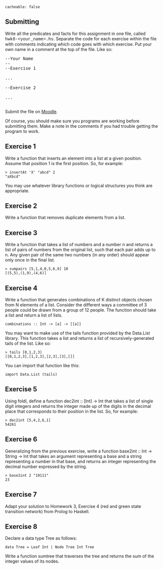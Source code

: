 ```
cacheable: false
```

## Submitting

Write all the predicates and facts for this assignment in one file, called
<span style="font-family: 'Courier New', Courier, 'Lucida Sans Typewriter', 'Lucida Typewriter', monospace;">hwk8-&lt;your_name&gt;.hs</span>. Separate the code for each exercise within the file with comments indicating which code goes with which exercise. Put your own name in a comment at the top of the file. Like so:

<pre>--Your Name
--
--Exercise 1

...

--Exercise 2

...

</pre>

Submit the file on [Moodle](https://moodle.pugetsound.edu/moodle/mod/assign/view.php?id=308771).

Of course, you should make sure you programs are working before submitting them.
Make a note in the comments if you had trouble getting the program to work.


## Exercise 1

Write a function that inserts an element into a list at a given position. Assume that position 1 is the first position. So, for example:

<pre><code class="haskell">> insertAt 'X' "abcd" 2
"aXbcd"</code></pre>

You may use whatever library functions or logical structures you think are appropriate.

## Exercise 2

Write a function that removes duplicate elements from a list.

## Exercise 3

Write a function that takes a list of numbers and a number n and returns a list of pairs of numbers from the original list, such that each pair adds up to n. Any given pair of the same two numbers (in any order) should appear only once in the final list.  

<pre><code class="haskell">> sumpairs [5,1,4,0,5,6,9] 10
[(5,5),(1,9),(4,6)]</code></pre>

## Exercise 4

Write a function that generates combinations of K distinct objects chosen from N elements of a list. Consider the different ways a committee of 3 people could be drawn from a group of 12 people. The function should take a list and return a list of lists.

<pre><code class="haskell">combinations :: Int -> [a] -> [[a]]</code></pre>

You may want to make use of the <span class="codefont">tails</span> function provided by the <span class="codefont">Data.List</span> library. This function takes a list and returns a list of recursively-generated tails of the list. Like so:

<pre><code class="haskell">> tails [0,1,2,3]
[[0,1,2,3],[1,2,3],[2,3],[3],[]]</code></pre>

You can import that function like this:

<pre><code class="haskell">import Data.List (tails)</code></pre>

## Exercise 5

Using <span class="codefont">foldl</span>, define a function <span class="codefont">dec2int :: [Int] -> Int</span> that takes a list of single digit integers and returns the integer made up of the digits in the decimal place that corresponds to their position in the list. So, for example:

<pre><code class="haskell">> dec2int [5,4,2,6,1]
54261</code></pre>

## Exercise 6

Generalizing from the previous exercise, write a function <span class="codefont">base2int :: Int -> String -> Int</span> that takes an argument representing a base and a string representing a number in that base, and returns an integer representing the decimal number expressed by the string.

<pre><code class="haskell">> base2int 2 "10111"
23</code></pre>

## Exercise 7

Adapt your solution to Homework 3, Exercise 4 (red and green state transition network) from Prolog to Haskell.

## Exercise 8

Declare a data type <span class="codefont">Tree</span> as follows:

<pre><code class="haskell">data Tree = Leaf Int | Node Tree Int Tree</code></pre>

Write a function <span class="codefont">sumtree</span> that traverses the tree and returns the sum of the integer values of its nodes.
